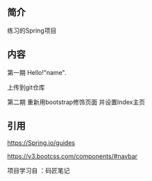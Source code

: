 ## 简介
练习的Spring项目

## 内容
第一期 Hello!"name".

上传到git仓库

第二期 重新用bootstrap修饰页面 并设置Index主页

## 引用
https://Spring.io/guides

https://v3.bootcss.com/components/#navbar

项目学习自 ：码匠笔记
